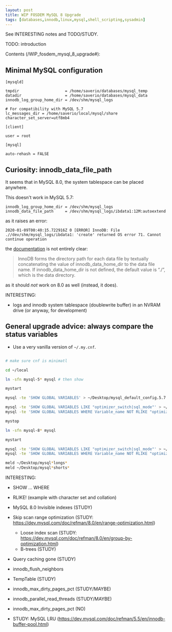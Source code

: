 ```yaml
---
layout: post
title: WIP FOSDEM MySQL 8 Upgrade
tags: [databases,innodb,linux,mysql,shell_scripting,sysadmin]
---
```


See INTERESTING notes and TODO/STUDY.

TODO: introduction

Contents (/WIP_fosdem_mysql_8_upgrade#):

## Minimal MySQL configuration

```
[mysqld]

tmpdir                    = /home/saverio/databases/mysql_temp
datadir                   = /home/saverio/databases/mysql_data
innodb_log_group_home_dir = /dev/shm/mysql_logs

# For compatibility with MySQL 5.7
lc_messages_dir = /home/saverio/local/mysql/share
character_set_server=utf8mb4

[client]

user = root

[mysql]

auto-rehash = FALSE
```

## Curiosity: innodb_data_file_path

It seems that in MySQL 8.0, the system tablespace can be placed anywhere.

This doesn't work in MySQL 5.7:

```
innodb_log_group_home_dir = /dev/shm/mysql_logs
innodb_data_file_path     = /dev/shm/mysql_logs/ibdata1:12M:autoextend
```

as it raises an error:

```
2020-01-09T00:40:15.722916Z 0 [ERROR] InnoDB: File .//dev/shm/mysql_logs/ibdata1: 'create' returned OS error 71. Cannot continue operation
```

the [documentation](https://dev.mysql.com/doc/refman/8.0/en/innodb-init-startup-configuration.html) is not entirely clear:

> InnoDB forms the directory path for each data file by textually concatenating the value of innodb_data_home_dir to the data file name. If innodb_data_home_dir is not defined, the default value is “./”, which is the data directory.

as it should _not_ work on 8.0 as well (instead, it does).

INTERESTING:

- logs and innodb system tablespace (doublewrite buffer) in an NVRAM drive (or anyway, for development)

## General upgrade advice: always compare the status variables

- Use a very vanilla version of `~/.my.cnf`.

```sh

# make sure cnf is minimatl

cd ~/local

ln -sfn mysql-5* mysql # then show

mystart

mysql -te 'SHOW GLOBAL VARIABLES' > ~/Desktop/mysql_default_config.5.7.txt # show the unfiltered output

mysql -te 'SHOW GLOBAL VARIABLES LIKE "optimizer_switch|sql_mode"' > ~/Desktop/mysql_config.longs.5.7.txt
mysql -te 'SHOW GLOBAL VARIABLES WHERE Variable_name NOT RLIKE "optimizer_switch|sql_mode"' > ~/Desktop/mysql_config.shorts.5.7.txt

mystop

ln -sfn mysql-8* mysql

mystart

mysql -te 'SHOW GLOBAL VARIABLES LIKE "optimizer_switch|sql_mode"' > ~/Desktop/mysql_config.longs.8.0.txt
mysql -te 'SHOW GLOBAL VARIABLES WHERE Variable_name NOT RLIKE "optimizer_switch|sql_mode"' > ~/Desktop/mysql_config.shorts.8.0.txt

meld ~/Desktop/mysql*longs*
meld ~/Desktop/mysql*shorts*

```

INTERESTING:

- SHOW ... WHERE
- RLIKE! (example with character set and collation)
- MySQL 8.0 Invisible indexes (STUDY)
- Skip scan range optimization (STUDY: https://dev.mysql.com/doc/refman/8.0/en/range-optimization.html)
  - Loose index scan (STUDY: https://dev.mysql.com/doc/refman/8.0/en/group-by-optimization.html)
  - B-trees (STUDY)
- Query caching gone (STUDY)
- innodb_flush_neighbors
- TempTable (STUDY)
- innodb_max_dirty_pages_pct (STUDY/MAYBE)
- innodb_parallel_read_threads (STUDY/MAYBE)
- innodb_max_dirty_pages_pct (NO)

- STUDY: MySQL LRU (https://dev.mysql.com/doc/refman/5.5/en/innodb-buffer-pool.html)
